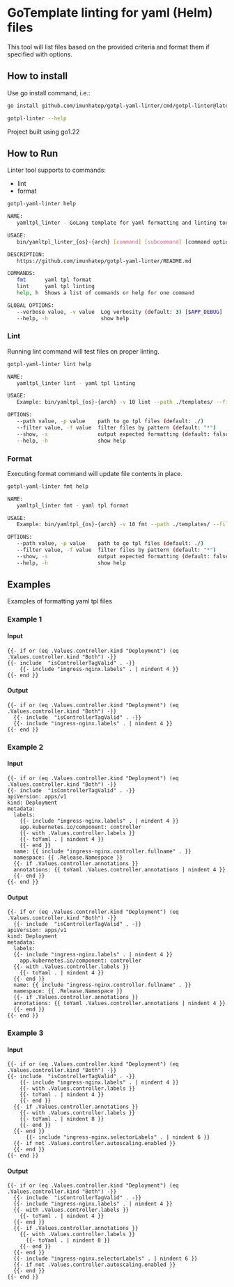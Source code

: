 # GoTemplate linting for yaml (Helm) files
This tool will list files based on the provided criteria and format them if specified with options.

## How to install
Use go install command, i.e.:
```bash
go install github.com/imunhatep/gotpl-yaml-linter/cmd/gotpl-linter@latest

gotpl-linter --help
```

Project built using go1.22

## How to Run
Linter tool supports to commands: 
 - lint
 - format

```bash
gotpl-yaml-linter help

NAME:
   yamltpl_linter - GoLang template for yaml formatting and linting tool

USAGE:
   bin/yamltpl_linter_{os}-{arch} [command] [subcommand] [command options]

DESCRIPTION:
   https://github.com/imunhatep/gotpl-yaml-linter/README.md

COMMANDS:
   fmt      yaml tpl format
   lint     yaml tpl linting
   help, h  Shows a list of commands or help for one command

GLOBAL OPTIONS:
   --verbose value, -v value  Log verbosity (default: 3) [$APP_DEBUG]
   --help, -h                 show help
```


### Lint
Running lint command will test files on proper linting.

```bash
gotpl-yaml-linter lint help

NAME:
   yamltpl_linter lint - yaml tpl linting

USAGE:
   Example: bin/yamltpl_{os}-{arch} -v 10 lint --path ./templates/ --filter *.yaml

OPTIONS:
   --path value, -p value    path to go tpl files (default: ./)
   --filter value, -f value  filter files by pattern (default: "*")
   --show, -s                output expected formatting (default: false)
   --help, -h                show help
```


### Format
Executing format command will update file contents in place.

```bash
gotpl-yaml-linter fmt help

NAME:
   yamltpl_linter fmt - yaml tpl format

USAGE:
   Example: bin/yamltpl_{os}-{arch} -v 10 fmt --path ./templates/ --filter *.yaml

OPTIONS:
   --path value, -p value    path to go tpl files (default: ./)
   --filter value, -f value  filter files by pattern (default: "*")
   --show, -s                output expected formatting (default: false)
   --help, -h                show help
```


## Examples
Examples of formatting yaml tpl files

### Example 1
#### Input
```gotemplate
{{- if or (eq .Values.controller.kind "Deployment") (eq .Values.controller.kind "Both") -}}
{{- include  "isControllerTagValid" . -}}
    {{- include "ingress-nginx.labels" . | nindent 4 }}
{{- end }}
```
#### Output
```gotemplate
{{- if or (eq .Values.controller.kind "Deployment") (eq .Values.controller.kind "Both") -}}
  {{- include  "isControllerTagValid" . -}}
  {{- include "ingress-nginx.labels" . | nindent 4 }}
{{- end }}
```

### Example 2
#### Input
```gotemplate
{{- if or (eq .Values.controller.kind "Deployment") (eq .Values.controller.kind "Both") -}}
{{- include  "isControllerTagValid" . -}}
apiVersion: apps/v1
kind: Deployment
metadata:
  labels:
    {{- include "ingress-nginx.labels" . | nindent 4 }}
    app.kubernetes.io/component: controller
    {{- with .Values.controller.labels }}
    {{- toYaml . | nindent 4 }}
    {{- end }}
  name: {{ include "ingress-nginx.controller.fullname" . }}
  namespace: {{ .Release.Namespace }}
  {{- if .Values.controller.annotations }}
  annotations: {{ toYaml .Values.controller.annotations | nindent 4 }}
  {{- end }}
{{- end }}
```

#### Output
```gotemplate
{{- if or (eq .Values.controller.kind "Deployment") (eq .Values.controller.kind "Both") -}}
  {{- include  "isControllerTagValid" . -}}
apiVersion: apps/v1
kind: Deployment
metadata:
  labels:
  {{- include "ingress-nginx.labels" . | nindent 4 }}
    app.kubernetes.io/component: controller
  {{- with .Values.controller.labels }}
    {{- toYaml . | nindent 4 }}
  {{- end }}
  name: {{ include "ingress-nginx.controller.fullname" . }}
  namespace: {{ .Release.Namespace }}
  {{- if .Values.controller.annotations }}
  annotations: {{ toYaml .Values.controller.annotations | nindent 4 }}
  {{- end }}
{{- end }}
```

### Example 3
#### Input
```gotemplate
{{- if or (eq .Values.controller.kind "Deployment") (eq .Values.controller.kind "Both") -}}
{{- include  "isControllerTagValid" . -}}
    {{- include "ingress-nginx.labels" . | nindent 4 }}
    {{- with .Values.controller.labels }}
    {{- toYaml . | nindent 4 }}
    {{- end }}
  {{- if .Values.controller.annotations }}
    {{- with .Values.controller.labels }}
    {{- toYaml . | nindent 8 }}
    {{- end }}
  {{- end }}
      {{- include "ingress-nginx.selectorLabels" . | nindent 6 }}
  {{- if not .Values.controller.autoscaling.enabled }}
  {{- end }}
{{- end }}
```

#### Output
```gotemplate
{{- if or (eq .Values.controller.kind "Deployment") (eq .Values.controller.kind "Both") -}}
  {{- include  "isControllerTagValid" . -}}
  {{- include "ingress-nginx.labels" . | nindent 4 }}
  {{- with .Values.controller.labels }}
    {{- toYaml . | nindent 4 }}
  {{- end }}
  {{- if .Values.controller.annotations }}
    {{- with .Values.controller.labels }}
      {{- toYaml . | nindent 8 }}
    {{- end }}
  {{- end }}
  {{- include "ingress-nginx.selectorLabels" . | nindent 6 }}
  {{- if not .Values.controller.autoscaling.enabled }}
  {{- end }}
{{- end }}
```